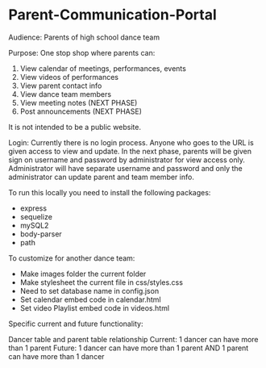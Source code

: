 # Parent-Communication-Portal

Audience: Parents of high school dance team

Purpose: One stop shop where parents can:
1.	View calendar of meetings, performances, events
2.	View videos of performances
3.	View parent contact info
4.	View dance team members
5.	View meeting notes (NEXT PHASE)
6.	Post announcements (NEXT PHASE)

It is not intended to be a public website.

Login: Currently there is no login process. Anyone who goes to the URL is given access to view and update. In the next phase, parents will be given sign on username and password by administrator for view access only. Administrator will have separate username and password and only the administrator can update parent and team member info.

To run this locally you need to install the following packages:
* express
* sequelize
* mySQL2
* body-parser
* path

To customize for another dance team:
* Make images folder the current folder
* Make stylesheet the current file in css/styles.css 
* Need to set database name in config.json
* Set calendar embed code in calendar.html
* Set video Playlist embed code in videos.html

Specific current and future functionality:

Dancer table and parent table relationship
Current: 1 dancer can have more than 1 parent
Future: 1 dancer can have more than 1 parent AND 1 parent can have more than 1 dancer


